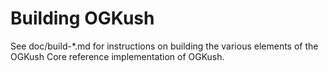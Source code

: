 Building OGKush
================

See doc/build-*.md for instructions on building the various
elements of the OGKush Core reference implementation of OGKush.
